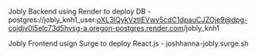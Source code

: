 Jobly Backend using Render to deploy DB - postgres://jobly_knh1_user:oXL3lQykVztlEVwv5cdC1dpauCJZOje9@dpg-cojdjv0l5elc73d5hvsg-a.oregon-postgres.render.com/jobly_knh1


Jobly Frontend usign Surge to deploy React.js - joshhanna-jobly.surge.sh

